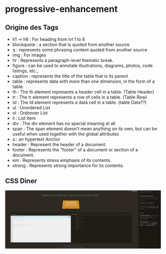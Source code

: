 # progressive-enhancement

## Origine des Tags

- h1 -> h6 : For heading from lvl 1 to 6
- blockquote : a section that is quoted from another source
- q : represents some phrasing content quoted from another source
- img : For images
- hr : Represents a paragraph-level thematic break.
- figure : can be used to annotate illustrations, diagrams, photos, code listings, etc.,
- caption : represents the title of the table that is its parent
- table : represents data with more than one dimension, in the form of a table.
- th : The th element represents a header cell in a table. (Table Header)
- tr : The tr element represents a row of cells in a table. (Table Row)
- td : The td element represents a data cell in a table. (table Data??)
- ul : Unordered List
- ol : Ordonner List
- li : List Item
- div : The div element has no special meaning at all
- span : The span element doesn't mean anything on its own, but can be useful when used together with the global attributes
- a : an hypertext Anchor
- header : Represent the header of a document.
- footer : Represents the "footer" of a document or section of a document.
- em : Represents stress emphasis of its contents.
- strong : Represents strong importance for its contents.

## CSS Diner

![Css diner finiched](img/css%20diner.png)
